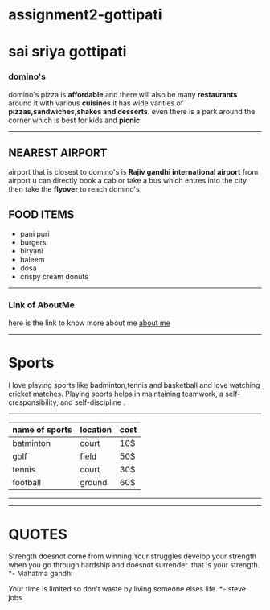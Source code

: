 # assignment2-gottipati
# sai sriya gottipati #
### domino's ###
domino's pizza is **affordable** and there will also be many **restaurants** around it with various **cuisines**.it has wide varities of **pizzas,sandwiches,shakes and desserts**. even there is a park around the corner which is best for kids and **picnic**.
***
## NEAREST AIRPORT ##
airport that is closest to domino's is **Rajiv gandhi international airport**
from airport u can directly book a cab or take a bus which entres into the city then take the **flyover** to reach domino's

## FOOD ITEMS ##
* pani puri
* burgers
* biryani
* haleem
* dosa
* crispy cream donuts
***
### Link of AboutMe ###
here is the link to know more about me [about me](AboutMe.md)

***

# Sports #

I love playing sports like badminton,tennis and basketball and love watching cricket matches. Playing sports helps in maintaining teamwork, a self-cresponsibility, and self-discipline .

-------------------------------------------
|name of sports | location | cost    |
|---------------|----------|---------|
|batminton      |court     |  10$    |
|golf           |field     |  50$    |
|tennis         |court     |  30$    | 
| football      | ground   |  60$    |
--------------------------------------

***

# QUOTES

Strength doesnot come from winning.Your struggles develop your strength when you go through hardship and doesnot surrender. that is your strength.
*- Mahatma gandhi

Your time is limited so don't waste by living someone elses life. 
*- steve jobs

